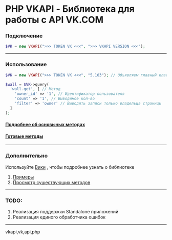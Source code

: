 # PHP VKAPI - Библиотека для работы с API VK.COM

### Подключение
```php
$VK = new VKAPI(">>> TOKEN VK <<<", ">>> VKAPI VERSION <<<");
```
***
### Использование
```php
$VK = new VKAPI(">>> TOKEN VK <<<", "5.103"); // Объявляем главный класс, передавая в него токен и версию VK API

$wall = $VK->query(
  'wall.get', [ // Метод
    'owner_id' => '1', // Идентификатор пользователя
    'count' => '1', // Выводимое кол-во
    'filter' => 'owner' // Выводить записи только владельца страницы
  ]
);

```
#### [Подробнее об основыных методах](https://github.com/maalcjke/VKAPI/wiki/%D0%9E%D1%81%D0%BD%D0%BE%D0%B2%D0%BD%D1%8B%D0%B5)
#### [Готовые методы](https://github.com/maalcjke/VKAPI/wiki/%D0%A1%D1%83%D1%89%D0%B5%D1%81%D1%82%D0%B2%D1%83%D1%8E%D1%89%D0%B8%D0%B5-%D0%BC%D0%B5%D1%82%D0%BE%D0%B4%D1%8B)
***
### Дополнительно
Используйте [Вики](https://github.com/maalcjke/VKAPI/wiki) , чтобы подробнее узнать о библиотеке
1. [Примеры](https://github.com/maalcjke/VKAPI/wiki/%D0%9F%D1%80%D0%B8%D0%BC%D0%B5%D1%80%D1%8B-%D0%B8%D1%81%D0%BF%D0%BE%D0%BB%D1%8C%D0%B7%D0%BE%D0%B2%D0%B0%D0%BD%D0%B8%D1%8F)
2. [Просмотр существующих методов](https://github.com/maalcjke/VKAPI/wiki/%D0%A1%D1%83%D1%89%D0%B5%D1%81%D1%82%D0%B2%D1%83%D1%8E%D1%89%D0%B8%D0%B5-%D0%BC%D0%B5%D1%82%D0%BE%D0%B4%D1%8B)
***
### TODO:
1. Реализация поддержки Standalone приложений
2. Реализация единого обработчика ошибок
***
vkapi,vk,api,php
